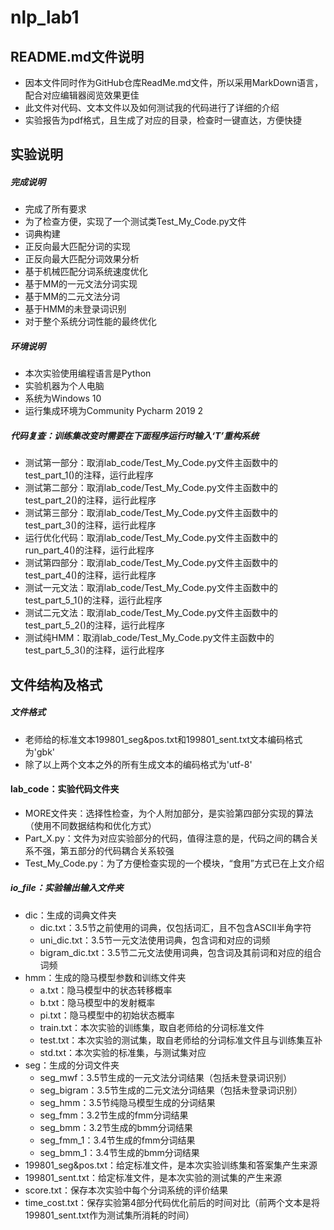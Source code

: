 # nlp_lab1
## README.md文件说明
- 因本文件同时作为GitHub仓库ReadMe.md文件，所以采用MarkDown语言，配合对应编辑器阅览效果更佳
- 此文件对代码、文本文件以及如何测试我的代码进行了详细的介绍
- 实验报告为pdf格式，且生成了对应的目录，检查时一键直达，方便快捷
## 实验说明
##### 完成说明
- 完成了所有要求
- 为了检查方便，实现了一个测试类Test_My_Code.py文件
- 词典构建
- 正反向最大匹配分词的实现
- 正反向最大匹配分词效果分析
- 基于机械匹配分词系统速度优化
- 基于MM的一元文法分词实现
- 基于MM的二元文法分词
- 基于HMM的未登录词识别
- 对于整个系统分词性能的最终优化
##### 环境说明
- 本次实验使用编程语言是Python
- 实验机器为个人电脑
- 系统为Windows 10
- 运行集成环境为Community Pycharm 2019 2
##### 代码复查：训练集改变时需要在下面程序运行时输入‘T’重构系统
- 测试第一部分：取消lab_code/Test_My_Code.py文件主函数中的test_part_1()的注释，运行此程序
- 测试第二部分：取消lab_code/Test_My_Code.py文件主函数中的test_part_2()的注释，运行此程序
- 测试第三部分：取消lab_code/Test_My_Code.py文件主函数中的test_part_3()的注释，运行此程序
- 运行优化代码：取消lab_code/Test_My_Code.py文件主函数中的run_part_4()的注释，运行此程序
- 测试第四部分：取消lab_code/Test_My_Code.py文件主函数中的test_part_4()的注释，运行此程序
- 测试一元文法：取消lab_code/Test_My_Code.py文件主函数中的test_part_5_1()的注释，运行此程序
- 测试二元文法：取消lab_code/Test_My_Code.py文件主函数中的test_part_5_2()的注释，运行此程序
- 测试纯HMM：取消lab_code/Test_My_Code.py文件主函数中的test_part_5_3()的注释，运行此程序
## 文件结构及格式
##### 文件格式
- 老师给的标准文本199801_seg&pos.txt和199801_sent.txt文本编码格式为'gbk'
- 除了以上两个文本之外的所有生成文本的编码格式为'utf-8'
#### lab_code：实验代码文件夹
- MORE文件夹：选择性检查，为个人附加部分，是实验第四部分实现的算法（使用不同数据结构和优化方式）
- Part_X.py：文件为对应实验部分的代码，值得注意的是，代码之间的耦合关系不强，第五部分的代码耦合关系较强 
- Test_My_Code.py：为了方便检查实现的一个模块，“食用”方式已在上文介绍
##### io_file：实验输出输入文件夹
- dic：生成的词典文件夹
    - dic.txt：3.5节之前使用的词典，仅包括词汇，且不包含ASCII半角字符
    - uni_dic.txt：3.5节一元文法使用词典，包含词和对应的词频
    - bigram_dic.txt：3.5节二元文法使用词典，包含词及其前词和对应的组合词频
- hmm：生成的隐马模型参数和训练文件夹
	- a.txt：隐马模型中的状态转移概率
	- b.txt：隐马模型中的发射概率
	- pi.txt：隐马模型中的初始状态概率
	- train.txt：本次实验的训练集，取自老师给的分词标准文件
	- test.txt：本次实验的测试集，取自老师给的分词标准文件且与训练集互补
	- std.txt：本次实验的标准集，与测试集对应
- seg：生成的分词文件夹
	- seg_mwf：3.5节生成的一元文法分词结果（包括未登录词识别）
	- seg_bigram：3.5节生成的二元文法分词结果（包括未登录词识别）
	- seg_hmm：3.5节纯隐马模型生成的分词结果
	- seg_fmm：3.2节生成的fmm分词结果
	- seg_bmm：3.2节生成的bmm分词结果
	- seg_fmm_1：3.4节生成的fmm分词结果
	- seg_bmm_1：3.4节生成的bmm分词结果
- 199801_seg&pos.txt：给定标准文件，是本次实验训练集和答案集产生来源
- 199801_sent.txt：给定标准文件，是本次实验的测试集的产生来源
- score.txt：保存本次实验中每个分词系统的评价结果
- time_cost.txt：保存实验第4部分代码优化前后的时间对比（前两个文本是将199801_sent.txt作为测试集所消耗的时间）